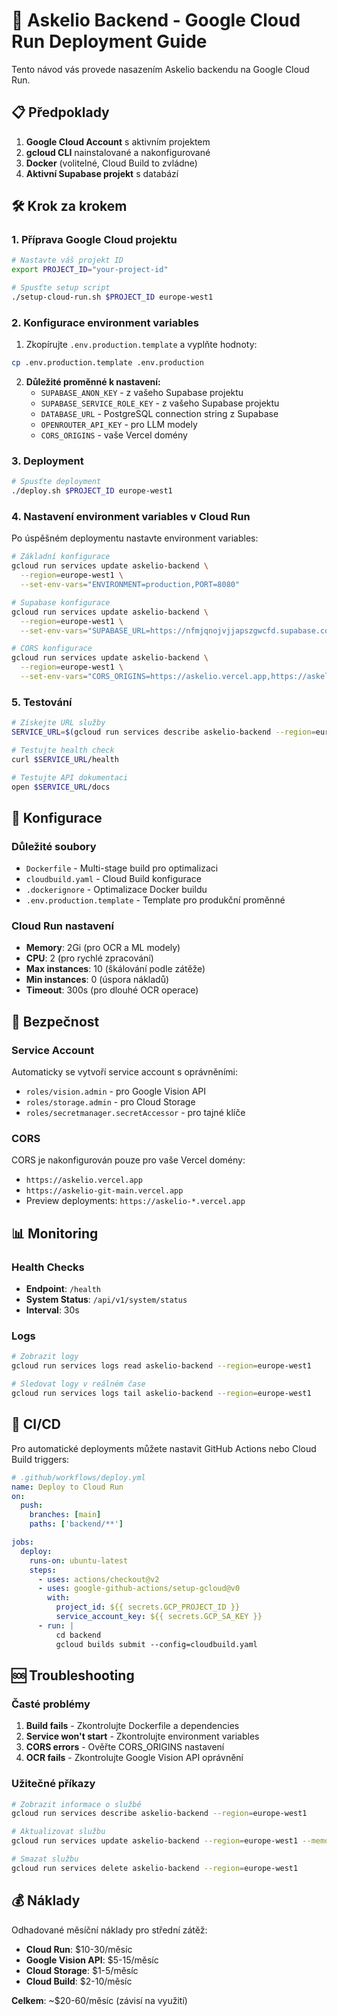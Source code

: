 # 🚀 Askelio Backend - Google Cloud Run Deployment Guide

Tento návod vás provede nasazením Askelio backendu na Google Cloud Run.

## 📋 Předpoklady

1. **Google Cloud Account** s aktivním projektem
2. **gcloud CLI** nainstalované a nakonfigurované
3. **Docker** (volitelné, Cloud Build to zvládne)
4. **Aktivní Supabase projekt** s databází

## 🛠️ Krok za krokem

### 1. Příprava Google Cloud projektu

```bash
# Nastavte váš projekt ID
export PROJECT_ID="your-project-id"

# Spusťte setup script
./setup-cloud-run.sh $PROJECT_ID europe-west1
```

### 2. Konfigurace environment variables

1. Zkopírujte `.env.production.template` a vyplňte hodnoty:

```bash
cp .env.production.template .env.production
```

2. **Důležité proměnné k nastavení:**
   - `SUPABASE_ANON_KEY` - z vašeho Supabase projektu
   - `SUPABASE_SERVICE_ROLE_KEY` - z vašeho Supabase projektu  
   - `DATABASE_URL` - PostgreSQL connection string z Supabase
   - `OPENROUTER_API_KEY` - pro LLM modely
   - `CORS_ORIGINS` - vaše Vercel domény

### 3. Deployment

```bash
# Spusťte deployment
./deploy.sh $PROJECT_ID europe-west1
```

### 4. Nastavení environment variables v Cloud Run

Po úspěšném deploymentu nastavte environment variables:

```bash
# Základní konfigurace
gcloud run services update askelio-backend \
  --region=europe-west1 \
  --set-env-vars="ENVIRONMENT=production,PORT=8080"

# Supabase konfigurace
gcloud run services update askelio-backend \
  --region=europe-west1 \
  --set-env-vars="SUPABASE_URL=https://nfmjqnojvjjapszgwcfd.supabase.co,SUPABASE_ANON_KEY=your_key"

# CORS konfigurace
gcloud run services update askelio-backend \
  --region=europe-west1 \
  --set-env-vars="CORS_ORIGINS=https://askelio.vercel.app,https://askelio-git-main.vercel.app"
```

### 5. Testování

```bash
# Získejte URL služby
SERVICE_URL=$(gcloud run services describe askelio-backend --region=europe-west1 --format="value(status.url)")

# Testujte health check
curl $SERVICE_URL/health

# Testujte API dokumentaci
open $SERVICE_URL/docs
```

## 🔧 Konfigurace

### Důležité soubory

- `Dockerfile` - Multi-stage build pro optimalizaci
- `cloudbuild.yaml` - Cloud Build konfigurace
- `.dockerignore` - Optimalizace Docker buildu
- `.env.production.template` - Template pro produkční proměnné

### Cloud Run nastavení

- **Memory**: 2Gi (pro OCR a ML modely)
- **CPU**: 2 (pro rychlé zpracování)
- **Max instances**: 10 (škálování podle zátěže)
- **Min instances**: 0 (úspora nákladů)
- **Timeout**: 300s (pro dlouhé OCR operace)

## 🔐 Bezpečnost

### Service Account
Automaticky se vytvoří service account s oprávněními:
- `roles/vision.admin` - pro Google Vision API
- `roles/storage.admin` - pro Cloud Storage
- `roles/secretmanager.secretAccessor` - pro tajné klíče

### CORS
CORS je nakonfigurován pouze pro vaše Vercel domény:
- `https://askelio.vercel.app`
- `https://askelio-git-main.vercel.app`
- Preview deployments: `https://askelio-*.vercel.app`

## 📊 Monitoring

### Health Checks
- **Endpoint**: `/health`
- **System Status**: `/api/v1/system/status`
- **Interval**: 30s

### Logs
```bash
# Zobrazit logy
gcloud run services logs read askelio-backend --region=europe-west1

# Sledovat logy v reálném čase
gcloud run services logs tail askelio-backend --region=europe-west1
```

## 🔄 CI/CD

Pro automatické deployments můžete nastavit GitHub Actions nebo Cloud Build triggers:

```yaml
# .github/workflows/deploy.yml
name: Deploy to Cloud Run
on:
  push:
    branches: [main]
    paths: ['backend/**']

jobs:
  deploy:
    runs-on: ubuntu-latest
    steps:
      - uses: actions/checkout@v2
      - uses: google-github-actions/setup-gcloud@v0
        with:
          project_id: ${{ secrets.GCP_PROJECT_ID }}
          service_account_key: ${{ secrets.GCP_SA_KEY }}
      - run: |
          cd backend
          gcloud builds submit --config=cloudbuild.yaml
```

## 🆘 Troubleshooting

### Časté problémy

1. **Build fails** - Zkontrolujte Dockerfile a dependencies
2. **Service won't start** - Zkontrolujte environment variables
3. **CORS errors** - Ověřte CORS_ORIGINS nastavení
4. **OCR fails** - Zkontrolujte Google Vision API oprávnění

### Užitečné příkazy

```bash
# Zobrazit informace o službě
gcloud run services describe askelio-backend --region=europe-west1

# Aktualizovat službu
gcloud run services update askelio-backend --region=europe-west1 --memory=4Gi

# Smazat službu
gcloud run services delete askelio-backend --region=europe-west1
```

## 💰 Náklady

Odhadované měsíční náklady pro střední zátěž:
- **Cloud Run**: $10-30/měsíc
- **Google Vision API**: $5-15/měsíc  
- **Cloud Storage**: $1-5/měsíc
- **Cloud Build**: $2-10/měsíc

**Celkem**: ~$20-60/měsíc (závisí na využití)
